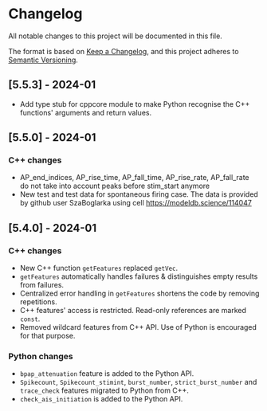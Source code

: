 
# Changelog
All notable changes to this project will be documented in this file.

The format is based on [Keep a Changelog](https://keepachangelog.com/en/1.0.0/),
and this project adheres to [Semantic Versioning](https://semver.org/spec/v2.0.0.html).

## [5.5.3] - 2024-01

- Add type stub for cppcore module to make Python recognise the C++ functions' arguments and return values.

## [5.5.0] - 2024-01

### C++ changes
- AP_end_indices, AP_rise_time, AP_fall_time, AP_rise_rate, AP_fall_rate do not take into account peaks before stim_start anymore
- New test and test data for spontaneous firing case.
  The data is provided by github user SzaBoglarka using cell https://modeldb.science/114047


## [5.4.0] - 2024-01

### C++ changes
- New C++ function `getFeatures` replaced `getVec`.
- `getFeatures` automatically handles failures & distinguishes empty results from failures.
- Centralized error handling in `getFeatures` shortens the code by removing repetitions.
- C++ features' access is restricted. Read-only references are marked `const`.
- Removed wildcard features from C++ API. Use of Python is encouraged for that purpose.

### Python changes
- `bpap_attenuation` feature is added to the Python API.
- `Spikecount`, `Spikecount_stimint`, `burst_number`, `strict_burst_number` and `trace_check` features migrated to Python from C++.
- `check_ais_initiation` is added to the Python API.
